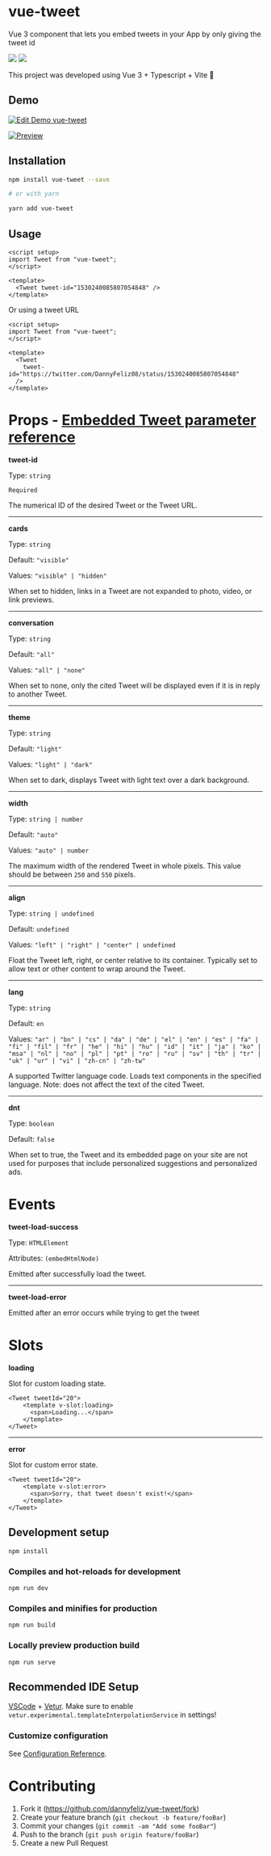 # vue-tweet

Vue 3 component that lets you embed tweets in your App by only giving the tweet id

[<img src="https://img.shields.io/npm/dt/vue-tweet.svg">](https://www.npmjs.com/package/vue-tweet)
[<img src="https://img.shields.io/npm/v/vue-tweet.svg">](https://www.npmjs.com/package/vue-tweet)

This project was developed using Vue 3 + Typescript + Vite 🚀

## Demo

[![Edit Demo vue-tweet](https://user-images.githubusercontent.com/5460365/161323040-d73231f8-db73-48ef-adab-433558502585.png)](https://stackblitz.com/edit/vitejs-vite-c5qu9k?file=src/App.vue)

[![Preview](https://user-images.githubusercontent.com/5460365/131345071-7d143b12-2d8d-4920-a231-d8b3acc21bb0.png)](https://stackblitz.com/edit/vitejs-vite-c5qu9k?file=src/App.vue)

## Installation

```bash
npm install vue-tweet --save

# or with yarn

yarn add vue-tweet
```

## Usage

```vue
<script setup>
import Tweet from "vue-tweet";
</script>

<template>
  <Tweet tweet-id="1530240085807054848" />
</template>
```

Or using a tweet URL

```vue
<script setup>
import Tweet from "vue-tweet";
</script>

<template>
  <Tweet
    tweet-id="https://twitter.com/DannyFeliz08/status/1530240085807054848"
  />
</template>
```

# Props - [Embedded Tweet parameter reference](https://developer.twitter.com/en/docs/twitter-for-websites/embedded-tweets/guides/embedded-tweet-parameter-reference)

**tweet-id**

Type: `string`

`Required`

The numerical ID of the desired Tweet or the Tweet URL.

<hr />

**cards**

Type: `string`

Default: `"visible"`

Values: `"visible" | "hidden"`

When set to hidden, links in a Tweet are not expanded to photo, video, or link previews.

<hr />

**conversation**

Type: `string`

Default: `"all"`

Values: `"all" | "none"`

When set to none, only the cited Tweet will be displayed even if it is in reply to another Tweet.

<hr />

**theme**

Type: `string`

Default: `"light"`

Values: `"light" | "dark"`

When set to dark, displays Tweet with light text over a dark background.

<hr />

**width**

Type: `string | number`

Default: `"auto"`

Values: `"auto" | number`

The maximum width of the rendered Tweet in whole pixels. This value should be between `250` and `550` pixels.

<hr />

**align**

Type: `string | undefined`

Default: `undefined`

Values: `"left" | "right" | "center" | undefined`

Float the Tweet left, right, or center relative to its container. Typically set to allow text or other content to wrap around the Tweet.

<hr />

**lang**

Type: `string`

Default: `en`

Values: `"ar" | "bn" | "cs" | "da" | "de" | "el" | "en" | "es" | "fa" | "fi" | "fil" | "fr" | "he" | "hi" | "hu" | "id" | "it" | "ja" | "ko" | "msa" | "nl" | "no" | "pl" | "pt" | "ro" | "ru" | "sv" | "th" | "tr" | "uk" | "ur" | "vi" | "zh-cn" | "zh-tw"`

A supported Twitter language code. Loads text components in the specified language. Note: does not affect the text of the cited Tweet.

<hr />

**dnt**

Type: `boolean`

Default: `false`

When set to true, the Tweet and its embedded page on your site are not used for purposes that include personalized suggestions and personalized ads.

# Events

**tweet-load-success**

Type: `HTMLElement`

Attributes: `(embedHtmlNode)`

Emitted after successfully load the tweet.

<hr />

**tweet-load-error**

Emitted after an error occurs while trying to get the tweet

# Slots

**loading**

Slot for custom loading state.

```vue
<Tweet tweetId="20">
    <template v-slot:loading>
      <span>Loading...</span>
    </template>
</Tweet>
```

<hr />

**error**

Slot for custom error state.

```vue
<Tweet tweetId="20">
    <template v-slot:error>
      <span>Sorry, that tweet doesn't exist!</span>
    </template>
</Tweet>
```

## Development setup

```
npm install
```

### Compiles and hot-reloads for development

```
npm run dev
```

### Compiles and minifies for production

```
npm run build
```

### Locally preview production build

```
npm run serve
```

## Recommended IDE Setup

[VSCode](https://code.visualstudio.com/) + [Vetur](https://marketplace.visualstudio.com/items?itemName=octref.vetur). Make sure to enable `vetur.experimental.templateInterpolationService` in settings!

### Customize configuration

See [Configuration Reference](https://vitejs.dev/guide/#command-line-interface).

# Contributing

1. Fork it (<https://github.com/dannyfeliz/vue-tweet/fork>)
2. Create your feature branch (`git checkout -b feature/fooBar`)
3. Commit your changes (`git commit -am "Add some fooBar"`)
4. Push to the branch (`git push origin feature/fooBar`)
5. Create a new Pull Request
